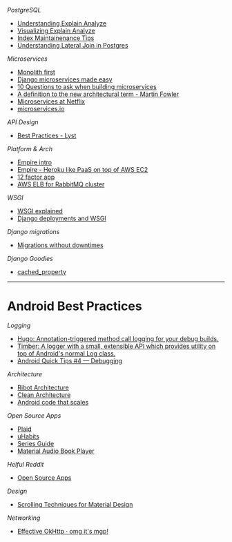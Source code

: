 *PostgreSQL*
* [Understanding Explain Analyze](https://www.depesz.com/tag/explain/)
* [Visualizing Explain Analyze](https://explain.depesz.com/)
* [Index Maintainenance Tips](https://wiki.postgresql.org/wiki/Index_Maintenance)
* [Understanding Lateral Join in Postgres](http://blog.heapanalytics.com/postgresqls-powerful-new-join-type-lateral/)

*Microservices*
* [Monolith first](http://martinfowler.com/bliki/MonolithFirst.html)
* [Django microservices made easy](https://opbeat.com/community/posts/django-microservices-made-easy-by-paul-hallett/)
* [10 Questions to ask when building microservices](https://www.datawire.io/creating-a-microservice-answer-these-10-questions-first/)
* [A definition to the new architectural term - Martin Fowler](http://martinfowler.com/articles/microservices.html)
* [Microservices at Netflix](http://techblog.netflix.com/2015/02/a-microscope-on-microservices.html)
* [microservices.io](http://microservices.io/)

*API Design*
* [Best Practices - Lyst](https://github.com/lyst/MakingLyst/tree/master/api-best-practices#common-pitfalls)

*Platform & Arch*
* [Empire intro](http://engineering.remind.com/introducing-empire/)
* [Empire - Heroku like PaaS on top of AWS EC2](https://github.com/remind101/empire)
* [12 factor app](http://12factor.net/)
* [AWS ELB for RabbitMQ cluster](https://discuss.zendesk.com/hc/en-us/articles/219939187-Using-Amazon-ELB-with-RabbitMQ)

*WSGI*
* [WSGI explained](https://www.fullstackpython.com/wsgi-servers.html)
* [Django deployments and WSGI](https://docs.djangoproject.com/en/1.9/howto/deployment/wsgi/)

*Django migrations*
* [Migrations without downtimes](http://pankrat.github.io/2015/django-migrations-without-downtimes/)

*Django Goodies*
* [cached_property](http://ericplumb.com/blog/understanding-djangos-cached_property-decorator.html)
 

---

# Android Best Practices
*Logging*
* [Hugo: Annotation-triggered method call logging for your debug builds.](https://github.com/JakeWharton/hugo)
* [Timber: A logger with a small, extensible API which provides utility on top of Android's normal Log class.](https://github.com/JakeWharton/timber)
* [Android Quick Tips #4 — Debugging](https://futurestud.io/blog/android-quick-tips-4-debugging)

*Architecture*
* [Ribot Architecture](https://github.com/ribot/android-boilerplate)
* [Clean Architecture](https://github.com/android10/Android-CleanArchitecture)
* [Android code that scales](http://engineering.remind.com/android-code-that-scales/)

*Open Source Apps*
* [Plaid](https://github.com/nickbutcher/plaid)
* [uHabits](https://github.com/iSoron/uhabits)
* [Series Guide](https://github.com/UweTrottmann/SeriesGuide)
* [Material Audio Book Player](https://github.com/PaulWoitaschek/MaterialAudiobookPlayer)

*Helful Reddit*
* [Open Source Apps](https://www.reddit.com/r/androiddev/comments/4uw6e5/i_would_like_to_study_some_uptodate_open_source/)

*Design*
* [Scrolling Techniques for Material Design](http://code.tutsplus.com/articles/scrolling-techniques-for-material-design--cms-24435)

*Networking*
* [Effective OkHttp · omg it's mgp!](http://omgitsmgp.com/2015/12/02/effective-okhttp/)
